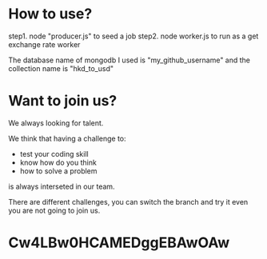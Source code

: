 # How to use?
step1. node "producer.js" to seed a job
step2. node worker.js to run as a get exchange rate worker

The database name of mongodb I used is "my_github_username" and the collection name is "hkd_to_usd" 

# Want to join us?

We always looking for talent.


We think that having a challenge to:

- test your coding skill
- know how do you think
- how to solve a problem

is always interseted in our team.

There are different challenges, you can switch the branch and try it even you are not going to join us.
# Cw4LBw0HCAMEDggEBAwOAw
